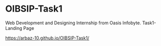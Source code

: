 # OIBSIP-Task1
Web Development and Designing Internship from Oasis Infobyte. Task1-Landing Page

https://arbaz-10.github.io/OIBSIP-Task1/
